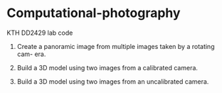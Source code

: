 # Computational-photography

KTH DD2429 lab code

1. Create a panoramic image from multiple images taken by a rotating cam- era.

2. Build a 3D model using two images from a calibrated camera.

3. Build a 3D model using two images from an uncalibrated camera.